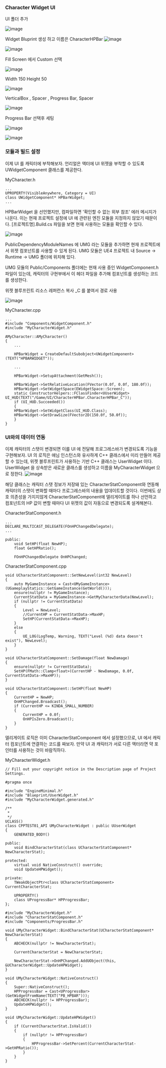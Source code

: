 ### Character Widget UI

UI 폴더 추가

![image](https://user-images.githubusercontent.com/29656900/186852842-fc976f1a-c184-4023-8d72-027d3dd46e9f.png)

Widget Bluprint 생성 하고 이름은 CharacterHPBar
![image](https://user-images.githubusercontent.com/29656900/186852986-77904fe3-ed31-46c6-b0b5-d6fb930d6e2e.png)

![image](https://user-images.githubusercontent.com/29656900/186853236-b69c079b-7250-481f-9993-9f1e1b457734.png)


Fill Screen 에서  Custom 선택

![image](https://user-images.githubusercontent.com/29656900/186854011-b1d9e5ee-6445-470a-9072-653e3b37cd69.png)


Width 150 Height 50

![image](https://user-images.githubusercontent.com/29656900/186854164-f54d2685-63c5-41d6-a4c8-0910cebe2006.png)


VerticalBox , Spacer , Progress Bar, Spacer

![image](https://user-images.githubusercontent.com/29656900/186854874-53ce2555-ffb7-4df7-bc85-c5ebd193bd49.png)


Progress Bar 선택후 세팅

![image](https://user-images.githubusercontent.com/29656900/186855365-9974a2c1-6df7-476c-a6e3-2f6e22048b0d.png)

![image](https://user-images.githubusercontent.com/29656900/186855596-43195c3c-677a-4d5b-b085-dd357988f37f.png)


### 모듈과 빌드 설정

이제 UI 를 캐릭터에 부착해보자. 언리얼은 액터에 UI 위젯을 부착할 수 있도록 UWidgetComponent 클래스를 제공한다.

MyCharacter.h
```
...
UPROPERTY(VisibleAnywhere, Category = UI)
class UWidgetComponent* HPBarWidget;
...
```
HPBarWidget 을 선언했지만, 컴파일하면 '확인할 수 없는 외부 참조' 에러 메시지가 나온다. 이는 현재 프로젝트 설정에 UI 에 관련된 엔진 모듈을 지정하지 않았기 때문이다. [프로젝트명].Build.cs 파일을 보면 현재 사용하는 모듈을 확인할 수 있다. 

![image](https://user-images.githubusercontent.com/29656900/186856695-77678134-8573-4c67-8797-8d503e34bcc8.png)

PublicDependencyModuleNames 에 UMG 라는 모듈을 추가하면 현재 프로젝트에서 위젯 컴포넌트를 사용할 수 있게 된다. UMG 모듈은 UE4 프로젝트 내 Source -> Runtime -> UMG 폴더에 위치해 있다.

UMG 모듈의 Public/Components 폴더에는 현재 사용 중인 WidgetComponent.h 파일이 있는데, 캐릭터의 구현부에서 이 헤더 파일을 추가해 컴포넌트를 생성하는 코드를 생성한다.


위젯 블루프린트 리소스 레퍼런스 복사 _C 를 붙여서 경로 사용

![image](https://user-images.githubusercontent.com/29656900/186904693-a0295257-db2b-485e-8fd8-9e1732a060db.png)


MyCharacter.cpp
```
...
#include "Components/WidgetComponent.h"
#include "MyCharacterWidget.h"

AMyCharacter::AMyCharacter()
{
    ...

    HPBarWidget = CreateDefaultSubobject<UWidgetComponent>(TEXT("HPBARWIDGET"));
    
    ...
    
    HPBarWidget->SetupAttachment(GetMesh());
    
    HPBarWidget->SetRelativeLocation(FVector(0.0f, 0.0f, 180.0f));
    HPBarWidget->SetWidgetSpace(EWidgetSpace::Screen);
    static ConstructorHelpers::FClassFinder<UUserWidget> UI_HUD(TEXT("/Game/UI/CharacterHPBar.CharacterHPBar_C"));
    if (UI_HUD.Succeeded())
    {
    HPBarWidget->SetWidgetClass(UI_HUD.Class);
    HPBarWidget->SetDrawSize(FVector2D(150.0f, 50.0f));
    }
}
```

### UI와의 데이터 연동

이제 캐릭터의 스탯이 변경되면 이를 UI 에 전달해 프로그레스바가 변경되도록 기능을 구현해보자. UI 의 로직은 애님 인스턴스와 유사하게 C++ 클래스에서 미리 만들어 제공할 수 있는데, 위젯 블루프린트가 사용하는 기반 C++ 클래스는 UserWidget 이다. UserWidget 을 상속받은 새로운 클래스를 생성하고 이름을 MyCharacterWidget 으로 정한다.
![image](https://user-images.githubusercontent.com/29656900/186857804-4d555dc7-d5f2-4804-8c3e-e0e25b06713c.png)


해당 클래스는 캐릭터 스탯 정보가 저장돼 있는 CharacterStatComponent와 연동해 캐릭터의 스탯이 변화할 때마다 프로그레스바의 내용을 업데이트할 것이다. 이번에도 상호 의존성을 가지지않게 CharacterStatComponent에 델리게이트를 하나 선언하고 컴포넌트의 HP 값이 변할 때마다 UI 위젯의 값이 자동으로 변경되도록 설계해본다.

CharacterStatComponent.h
```
...
DECLARE_MULTICAST_DELEGATE(FOnHPChangedDelegate);
...

public:
	void SetHP(float NewHP);
	float GetHPRatio();
	
	FOnHPChangedDelegate OnHPChanged;

```

CharacterStatComponent.cpp
```
void UCharacterStatComponent::SetNewLevel(int32 NewLevel)
{
	auto MyGameInstance = Cast<UMyGameInstance>(UGameplayStatics::GetGameInstance(GetWorld()));
	ensure(nullptr != MyGameInstance);
	CurrentStatData = MyGameInstance->GetMyCharacterData(NewLevel);
	if (nullptr != CurrentStatData)
	{
		Level = NewLevel;
		//CurrentHP = CurrentStatData->MaxHP;
		SetHP(CurrentStatData->MaxHP);
	}
	else
	{
		UE_LOG(LogTemp, Warning, TEXT("Level (%d) data doesn't exist"), NewLevel);
	}
}

void UCharacterStatComponent::SetDamage(float NewDamage)
{
	ensure(nullptr != CurrentStatData);
	SetHP(FMath::Clamp<float>(CurrentHP - NewDamage, 0.0f, CurrentStatData->MaxHP));
}

void UCharacterStatComponent::SetHP(float NewHP)
{
	CurrentHP = NewHP;
	OnHPChanged.Broadcast();
	if (CurrentHP <= KINDA_SMALL_NUMBER)
	{
		CurrentHP = 0.0f;
		OnHPIsZero.Broadcast();
	}
}

```




델리게이트 로직은 이미 CharacterStatComponent 에서 설정했으므로, UI 에서 캐릭터 컴포넌트에 연결하는 코드를 짜보자. 만약 UI 과 캐릭터가 서로 다른 액터라면 약 포인터를 사용하는 것이 바람직하다.


MyCharacterWidget.h
```
// Fill out your copyright notice in the Description page of Project Settings.

#pragma once

#include "EngineMinimal.h"
#include "Blueprint/UserWidget.h"
#include "MyCharacterWidget.generated.h"

/**
 * 
 */
UCLASS()
class CPPTEST01_API UMyCharacterWidget : public UUserWidget
{
	GENERATED_BODY()
	
public:
	void BindCharacterStat(class UCharacterStatComponent* NewCharacterStat);

protected:
	virtual void NativeConstruct() override;
	void UpdateHPWidget();

private:
	TWeakObjectPtr<class UCharacterStatComponent> CurrentCharacterStat;

	UPROPERTY()
	class UProgressBar* HPProgressBar;
};

```

```
#include "MyCharacterWidget.h"
#include "CharacterStatComponent.h"
#include "Components/ProgressBar.h"

void UMyCharacterWidget::BindCharacterStat(UCharacterStatComponent* NewCharacterStat)
{
	ABCHECK(nullptr != NewCharacterStat);

	CurrentCharacterStat = NewCharacterStat;

	NewCharacterStat->OnHPChanged.AddUObject(this, &UCharacterWidget::UpdateHPWidget);
}

void UMyCharacterWidget::NativeConstruct()
{
	Super::NativeConstruct();
	HPProgressBar = Cast<UProgressBar>(GetWidgetFromName(TEXT("PB_HPBAR")));
	ABCHECK(nullptr != HPProgressBar);
	UpdateHPWidget();
}

void UMyCharacterWidget::UpdateHPWidget()
{
	if (CurrentCharacterStat.IsValid())
	{
		if (nullptr != HPProgressBar)
		{
			HPProgressBar->SetPercent(CurrentCharacterStat->GetHPRatio());
		}
	}
}
```
